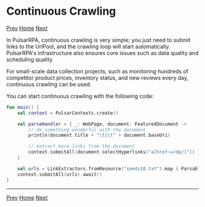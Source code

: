 Continuous Crawling
=

[Prev](7Kotlin-style-async.md) [Home](1home.md) [Next](9event-handling.md)

In PulsarRPA, continuous crawling is very simple; you just need to submit links to the UrlPool, and the crawling loop will start automatically. PulsarRPA's infrastructure also ensures core issues such as data quality and scheduling quality.

For small-scale data collection projects, such as monitoring hundreds of competitor product prices, inventory status, and new reviews every day, continuous crawling can be used.

You can start continuous crawling with the following code:

```kotlin
fun main() {
    val context = PulsarContexts.create()

    val parseHandler = { _: WebPage, document: FeaturedDocument ->
        // do something wonderful with the document
        println(document.title + "\t|\t" + document.baseUri)

        // extract more links from the document
        context.submitAll(document.selectHyperlinks("a[href~=/dp/]"))
    }

    val urls = LinkExtractors.fromResource("seeds10.txt").map { ParsableHyperlink("$it -refresh", parseHandler) }
    context.submitAll(urls).await()
}
```

------

[Prev](7Kotlin-style-async.md) [Home](1home.md) [Next](9event-handling.md)